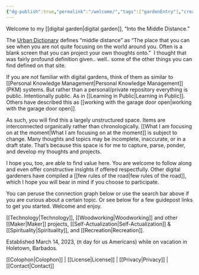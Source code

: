 ```yaml
---
{"dg-publish":true,"permalink":"/welcome/","tags":["gardenEntry"],"created":"2023-03-14T19:10:12.030-04:00","updated":"2023-03-16T18:00:13.125-04:00"}
---
```


Welcome to my [[digital garden\|digital garden]], “Into the Middle Distance.”  

The [Urban Dictionary](https://urbandictionary.com) defines “middle distance” as “The place that you can see when you are not quite focusing on the world around you. Often is a blank screen that you can project your own thoughts onto.”  I thought that was fairly profound definition given.. well.. some of the other things you can find defined on that site. 

If you are not familiar with digital gardens, think of them as similar to [[Personal Knowledge Management\|Personal Knowledge Management]] (PKM) systems. But rather than a personal/private repository everything is public. Intentionally public. As in [[Learning in Public\|Learning in Public]]. Others have described this as [[working with the garage door open\|working with the garage door open]]. 

As such, you will find this a largely unstructured space. Items are interconnected organically rather than chronologically. [[What I am focusing on at the moment\|What I am focusing on at the moment]] is subject to change. Many thoughts and topics may be incomplete, inaccurate, or in a draft state. That’s because this space is for me to capture, parse, ponder, and develop my thoughts and projects. 

I hope you, too, are able to find value here. You are welcome to follow along and even offer constructive insights if offered respectfully. Other digital gardeners have compiled a [[few rules of the road\|few rules of the road]], which I hope you will bear in mind if you choose to participate. 

You can peruse the connection graph below or use the search bar above if you are curious about a certain topic. Or see below for a few guidepost links to get you started. Welcome and enjoy.

[[Technology\|Technology]], [[Woodworking\|Woodworking]] and other [[Maker\|Maker]] projects, [[Self-Actualization\|Self-Actualization]] & [[Spirituality\|Spirituality]], and [[Recreation\|Recreation]].

Established March 14, 2023, (&pi; day for us Americans) while on vacation in Holetown, Barbados.

[[Colophon\|Colophon]] | [[License\|License]] | [[Privacy\|Privacy]] | [[Contact\|Contact]]